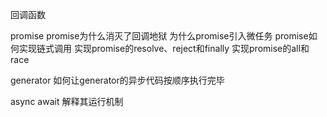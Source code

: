 回调函数

promise
  promise为什么消灭了回调地狱
  为什么promise引入微任务
  promise如何实现链式调用
  实现promise的resolve、reject和finally
  实现promise的all和race

generator
  如何让generator的异步代码按顺序执行完毕

async await
  解释其运行机制